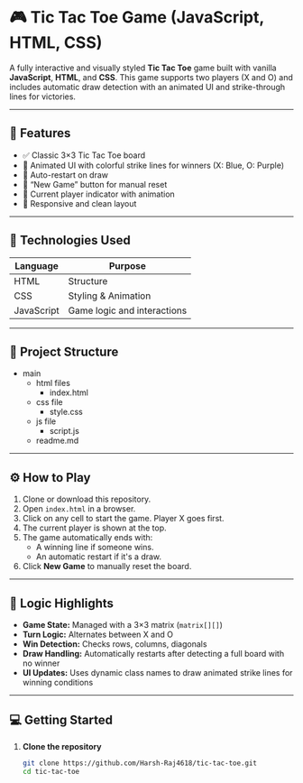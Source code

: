 # 🎮 Tic Tac Toe Game (JavaScript, HTML, CSS)

A fully interactive and visually styled **Tic Tac Toe** game built with vanilla **JavaScript**, **HTML**, and **CSS**. This game supports two players (X and O) and includes automatic draw detection with an animated UI and strike-through lines for victories.

---

## 🚀 Features

- ✅ Classic 3×3 Tic Tac Toe board
- 🎨 Animated UI with colorful strike lines for winners (X: Blue, O: Purple)
- 🤖 Auto-restart on draw
- 🔁 “New Game” button for manual reset
- 🧠 Current player indicator with animation
- 📱 Responsive and clean layout

---

## 🧩 Technologies Used

| Language | Purpose       |
|----------|---------------|
| HTML     | Structure     |
| CSS      | Styling & Animation |
| JavaScript | Game logic and interactions |

---

## 📂 Project Structure
- main
  - html files
    - index.html
  - css file
    - style.css
  - js file
    - script.js
  - readme.md

---

## ⚙️ How to Play

1. Clone or download this repository.
2. Open `index.html` in a browser.
3. Click on any cell to start the game. Player X goes first.
4. The current player is shown at the top.
5. The game automatically ends with:
   - A winning line if someone wins.
   - An automatic restart if it's a draw.
6. Click **New Game** to manually reset the board.

---

## 🧠 Logic Highlights

- **Game State:** Managed with a 3×3 matrix (`matrix[][]`)
- **Turn Logic:** Alternates between X and O
- **Win Detection:** Checks rows, columns, diagonals
- **Draw Handling:** Automatically restarts after detecting a full board with no winner
- **UI Updates:** Uses dynamic class names to draw animated strike lines for winning conditions

---
## 💻 Getting Started

1. **Clone the repository**
   ```bash
   git clone https://github.com/Harsh-Raj4618/tic-tac-toe.git
   cd tic-tac-toe


